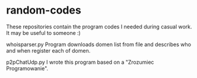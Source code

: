 # random-codes
These repositories contain the program codes I needed during casual work. It may be useful to someone :)

whoisparser.py
Program downloads domen list from file and describes who and when register each of domen.

p2pChatUdp.py
I wrote this program based on a "Zrozumiec Programowanie".
